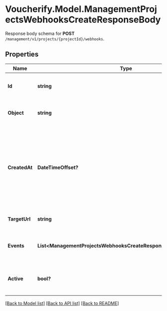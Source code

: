 # Voucherify.Model.ManagementProjectsWebhooksCreateResponseBody
Response body schema for **POST** `/management/v1/projects/{projectId}/webhooks`.

## Properties

Name | Type | Description | Notes
------------ | ------------- | ------------- | -------------
**Id** | **string** | Unique identifier of the webhook. | [optional] 
**Object** | **string** | The type of the object represented by JSON. | [optional] [default to ObjectEnum.Webhook]
**CreatedAt** | **DateTimeOffset?** | Timestamp representing the date and time when the webhook configuration was created. The value for this parameter is shown in the ISO 8601 format. | [optional] 
**TargetUrl** | **string** | URL address that receives webhooks. | [optional] 
**Events** | **List&lt;ManagementProjectsWebhooksCreateResponseBody.EventsEnum&gt;** | Lists the events that trigger webhook sendout. | [optional] 
**Active** | **bool?** | Determines if the webhook configuration is active. | [optional] [default to true]

[[Back to Model list]](../README.md#documentation-for-models) [[Back to API list]](../README.md#documentation-for-api-endpoints) [[Back to README]](../README.md)

